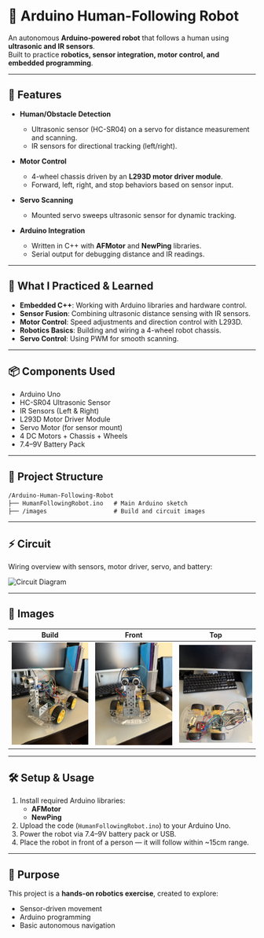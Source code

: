 # 🤖 Arduino Human-Following Robot

An autonomous **Arduino-powered robot** that follows a human using **ultrasonic and IR sensors**.  
Built to practice **robotics, sensor integration, motor control, and embedded programming**.

---

## 🚀 Features
- **Human/Obstacle Detection**
  - Ultrasonic sensor (HC-SR04) on a servo for distance measurement and scanning.
  - IR sensors for directional tracking (left/right).

- **Motor Control**
  - 4-wheel chassis driven by an **L293D motor driver module**.
  - Forward, left, right, and stop behaviors based on sensor input.

- **Servo Scanning**
  - Mounted servo sweeps ultrasonic sensor for dynamic tracking.

- **Arduino Integration**
  - Written in C++ with **AFMotor** and **NewPing** libraries.
  - Serial output for debugging distance and IR readings.

---

## 🧠 What I Practiced & Learned
- **Embedded C++**: Working with Arduino libraries and hardware control.
- **Sensor Fusion**: Combining ultrasonic distance sensing with IR sensors.
- **Motor Control**: Speed adjustments and direction control with L293D.
- **Robotics Basics**: Building and wiring a 4-wheel robot chassis.
- **Servo Control**: Using PWM for smooth scanning.

---

## 📦 Components Used
- Arduino Uno  
- HC-SR04 Ultrasonic Sensor  
- IR Sensors (Left & Right)  
- L293D Motor Driver Module  
- Servo Motor (for sensor mount)  
- 4 DC Motors + Chassis + Wheels  
- 7.4–9V Battery Pack  

---

## 📂 Project Structure
```
/Arduino-Human-Following-Robot
├── HumanFollowingRobot.ino   # Main Arduino sketch
├── /images                   # Build and circuit images
```

---

## ⚡ Circuit
Wiring overview with sensors, motor driver, servo, and battery:

![Circuit Diagram](images/circuit.jpg)

---

## 📸 Images
| Build | Front | Top |
|-------|-------|-----|
| ![](IMG_9132.jpeg) | ![](IMG_9133.jpeg) | ![](IMG_9135.jpeg) |

---

## 🛠️ Setup & Usage
1. Install required Arduino libraries:
   - **AFMotor**
   - **NewPing**
2. Upload the code (`HumanFollowingRobot.ino`) to your Arduino Uno.
3. Power the robot via 7.4–9V battery pack or USB.
4. Place the robot in front of a person — it will follow within ~15cm range.

---

## 🎯 Purpose
This project is a **hands-on robotics exercise**, created to explore:
- Sensor-driven movement
- Arduino programming
- Basic autonomous navigation
